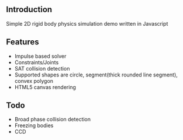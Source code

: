 Introduction
--------------

Simple 2D rigid body physics simulation demo written in Javascript

Features
--------------

- Impulse based solver
- Constraints/Joints
- SAT collision detection
- Supported shapes are circle, segment(thick rounded line segment), convex polygon
- HTML5 canvas rendering

Todo
--------------

- Broad phase collision detection
- Freezing bodies
- CCD